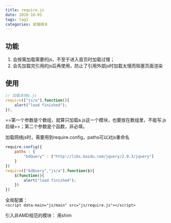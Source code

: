 ```yaml
---
title: require.js 
date: 2020-10-01
tags: tag1  
categories: 前端相关
---
```

## 功能 
1. 会按需加载需要的js，不至于进入首页时加载过慢；  
2. 会先加载完引用的js后再使用，防止了引用外部js时加载太慢而阻塞页面渲染

## 使用 
```js
// 加载本地a.js
require(["js/a"],function(){
    alert("load finished");
});
```
==第一个参数是个数组，就算只加载a.js这一个模块，也要放在数组里，不能写.js后缀==；第二个参数是个函数，非必填。  



加载网络js时，需要用到require.config，paths可以对js重命名
```js
require.config({
    paths : {
        "bdQuery" : ["http://libs.baidu.com/jquery/2.0.3/jquery"]   
    }
})
require(["bdQuery","js/a"],function($){
    $(function(){
        alert("load finished");  
    })
})
```
全局配置：  
`<script data-main="js/main" src="js/require.js"></script>`

引入非AMD规范的模块：  用shim